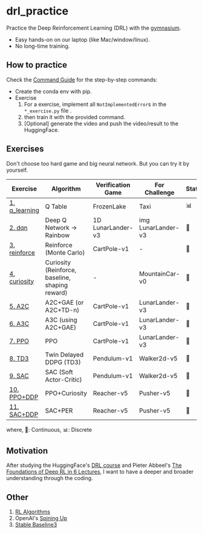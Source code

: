 # drl_practice
Practice the Deep Reinforcement Learning (DRL) with the [gymnasium](https://gymnasium.farama.org/).
- Easy hands-on on our laptop (like Mac/window/linux).
- No long-time training.

## How to practice
Check the [Command Guide](./practice/README.md) for the step-by-step commands:
- Create the conda env with pip.
- Exercise
    1. For a exercise, implement all `NotImplementedError`s in the `*_exercise.py` file .
    2. then train it with the provided command.
    3. [Optional] generate the video and push the video/result to the HuggingFace.


## Exercises
Don't choose too hard game and big neural network. But you can try it by yourself.

|            Exercise                                       |         Algorithm         | Verification Game |      For Challenge    | State | Action |
|-----------------------------------------------------------|---------------------------|-------------------|-----------------------|-------|--------|
| [1. q_learning](./practice/exercise1_q/README.md)         | Q Table                   | FrozenLake        | Taxi                  | 📊    | 📊 |
| [2. dqn](./practice/exercise2_dqn/README.md)              | Deep Q Network -> Rainbow | 1D LunarLander-v3 | img LunarLander-v3    | 🌊    | 📊 |
| [3. reinforce](./practice/exercise3_reinforce/README.md)  | Reinforce (Monte Carlo)   | CartPole-v1       | -                     | 🌊    | 📊 |
| [4. curiosity](./practice/exercise4_curiosity/README.md)  | Curiosity (Reinforce, baseline, shaping reward)| - | MountainCar-v0   | 🌊    | 📊 |
| [5. A2C](./practice/exercise5_a2c/README.md)              | A2C+GAE (or A2C+TD-n)     | CartPole-v1       | LunarLander-v3        | 🌊    | 📊 |
| [6. A3C](./practice/exercise6_a3c/README.md)              | A3C (using A2C+GAE)       | CartPole-v1       | LunarLander-v3        | 🌊    | 📊 |
| [7. PPO](./practice/exercise7_ppo/README.md)              | PPO                       | CartPole-v1       | LunarLander-v3        | 🌊    | 📊 |
| [8. TD3](./practice/exercise8_td3/README.md)              | Twin Delayed DDPG (TD3)   | Pendulum-v1       | Walker2d-v5           | 🌊    | 🌊 |
| [9. SAC](./practice/exercise9_sac/README.md)              | SAC (Soft Actor-Critic)   | Pendulum-v1       | Walker2d-v5           | 🌊    | 🌊 |
| [10. PPO+DDP](./practice/exercise10_ddp_ppo/README.md)    | PPO+Curiosity             | Reacher-v5        | Pusher-v5             | 🌊    | 🌊 |
| [11. SAC+DDP](./practice/exercise11_ddp_sac/README.md)    | SAC+PER                   | Reacher-v5        | Pusher-v5             | 🌊    | 🌊 |

where, 🌊: Continuous,  📊: Discrete


## Motivation
After studying
the HuggingFace's [DRL course](https://huggingface.co/learn/deep-rl-course/unit0/introduction) and
Pieter Abbeel's [The Foundations of Deep RL in 6 Lectures](https://www.youtube.com/watch?v=2GwBez0D20A&list=PLwRJQ4m4UJjNymuBM9RdmB3Z9N5-0IlY0),
I want to have a deeper and broader understanding through the coding.


## Other

1. [RL Algorithms](./practice/infos/rl_algorithm.md)
2. OpenAI's [Spining Up](https://spinningup.openai.com/en/latest/)
3. [Stable Baseline3](https://stable-baselines3.readthedocs.io/en/master/index.html)

